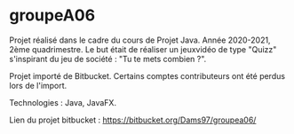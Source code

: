 # groupeA06

Projet réalisé dans le cadre du cours de Projet Java. Année 2020-2021, 2ème quadrimestre.
Le but était de réaliser un jeuxvidéo de type "Quizz" s'inspirant du jeu de société : "Tu te mets combien ?". 

Projet importé de Bitbucket. Certains comptes contributeurs ont été perdus lors de l'import.

Technologies : Java, JavaFX.

Lien du projet bitbucket : https://bitbucket.org/Dams97/groupea06/
